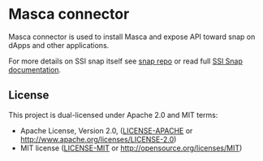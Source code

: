 # Masca connector

Masca connector is used to install Masca and expose API toward snap on dApps and other applications.

For more details on SSI snap itself see [snap repo](https://github.com/blockchain-lab-um/masca) or read full [SSI Snap documentation](https://blockchain-lab-um.github.io/masca-docs/).

## License

This project is dual-licensed under Apache 2.0 and MIT terms:

- Apache License, Version 2.0, ([LICENSE-APACHE](LICENSE-APACHE) or http://www.apache.org/licenses/LICENSE-2.0)
- MIT license ([LICENSE-MIT](LICENSE-MIT) or http://opensource.org/licenses/MIT)
